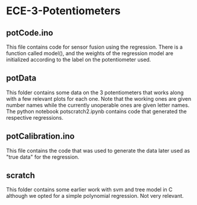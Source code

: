 # ECE-3-Potentiometers


## potCode.ino

This file contains code for sensor fusion using the regression. There is a function called model(), and the weights of the regression model are initialized according to the label on the potentiometer used. 

## potData 

This folder contains some data on the 3 potentiometers that works along with a few relevant plots for each one. Note that the working ones are given number names while the currently unoperable ones are given letter names. The python notebook  potscratch2.ipynb contains code that generated the respective regressions. 


## potCalibration.ino

This file contains the code that was used to generate the data later used as "true data" for the regression.

## scratch

This folder contains some earlier work with svm and tree model in C although we opted for a simple polynomial regression. Not very relevant.
